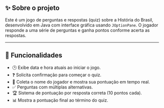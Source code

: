 ## ✨ Sobre o projeto
Este é um jogo de perguntas e respostas (quiz) sobre a História do Brasil, desenvolvido em Java com interface gráfica usando `JOptionPane`. O jogador responde a uma série de perguntas e ganha pontos conforme acerta as respostas.

---

## 🧠 Funcionalidades
<ul>
  <li>🕒 Exibe data e hora atuais ao iniciar o jogo.</li>
  <li>❓ Solicita confirmação para começar o quiz.</li>
  <li>🧍 Coleta o nome do jogador e mostra sua pontuação em tempo real.</li>
  <li>✅ Perguntas com múltiplas alternativas.</li>
  <li>🏆 Sistema de pontuação por resposta correta (10 pontos cada).</li>
  <li>📊 Mostra a pontuação final ao término do quiz.</li>
</ul>
